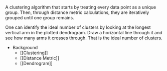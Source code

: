A clustering algorithm that starts by treating every data point as a unique group. Then, through distance metric calculations, they are iteratively grouped until one group remains.

One can identify the ideal number of clusters by looking at the longest vertical arm in the plotted dendrogram. Draw a horizontal line through it and see how many arms it crosses through. That is the ideal number of clusters.

- Background
	- [[Clustering]]
	- [[Distance Metric]]
	- [[Dendrogram]]